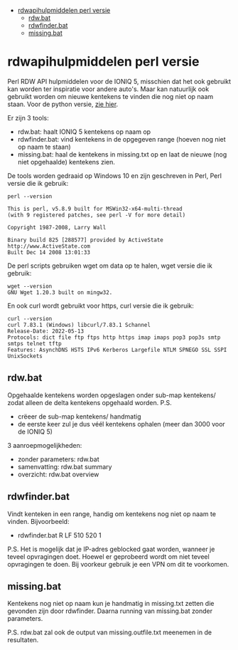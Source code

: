- [rdwapihulpmiddelen perl versie](#rdwapihulpmiddelen-perl-versie)
  - [rdw.bat](#rdwbat)
  - [rdwfinder.bat](#rdwfinderbat)
  - [missing.bat](#missingbat)


# rdwapihulpmiddelen perl versie
Perl RDW API hulpmiddelen voor de IONIQ 5, misschien dat het ook gebruikt kan worden ter inspiratie voor andere auto's. Maar kan natuurlijk ook gebruikt worden om nieuwe kentekens te vinden die nog niet op naam staan.
Voor de python versie, [zie hier](https://github.com/ZuinigeRijder/rdwapihulpmiddelen_python).

Er zijn 3 tools:
- rdw.bat: haalt IONIQ 5 kentekens op naam op
- rdwfinder.bat: vind kentekens in de opgegeven range (hoeven nog niet op naam te staan)
- missing.bat: haal de kentekens in missing.txt op en laat de nieuwe (nog niet opgehaalde) kentekens zien.

De tools worden gedraaid op Windows 10 en zijn geschreven in Perl, Perl versie die ik gebruik:
````
perl --version

This is perl, v5.8.9 built for MSWin32-x64-multi-thread
(with 9 registered patches, see perl -V for more detail)

Copyright 1987-2008, Larry Wall

Binary build 825 [288577] provided by ActiveState http://www.ActiveState.com
Built Dec 14 2008 13:01:33
````

De perl scripts gebruiken wget om data op te halen, wget versie die ik gebruik:
````
wget --version
GNU Wget 1.20.3 built on mingw32.
````

En ook curl wordt gebruikt voor https, curl versie die ik gebruik:
````
curl --version
curl 7.83.1 (Windows) libcurl/7.83.1 Schannel
Release-Date: 2022-05-13
Protocols: dict file ftp ftps http https imap imaps pop3 pop3s smtp smtps telnet tftp
Features: AsynchDNS HSTS IPv6 Kerberos Largefile NTLM SPNEGO SSL SSPI UnixSockets
````

## rdw.bat
Opgehaalde kentekens worden opgeslagen onder sub-map kentekens/ zodat alleen de delta kentekens opgehaald worden.
P.S.
- crëeer de sub-map kentekens/ handmatig
- de eerste keer zul je dus véél kentekens ophalen (meer dan 3000 voor de IONIQ 5)

3 aanroepmogelijkheden:
- zonder parameters: rdw.bat
- samenvatting: rdw.bat summary
- overzicht: rdw.bat overview

## rdwfinder.bat
Vindt kenteken in een range, handig om kentekens nog niet op naam te vinden. Bijvoorbeeld:
- rdwfinder.bat R LF 510 520 1

P.S.
Het is mogelijk dat je IP-adres geblocked gaat worden, wanneer je teveel opvragingen doet.
Hoewel er geprobeerd wordt om niet teveel opvragingen te doen.
Bij voorkeur gebruik je een VPN om dit te voorkomen.

## missing.bat
Kentekens nog niet op naam kun je handmatig in missing.txt zetten die gevonden zijn door rdwfinder. Daarna running van missing.bat zonder parameters.

P.S. rdw.bat zal ook de output van missing.outfile.txt meenemen in de resultaten.

